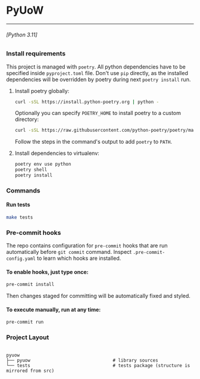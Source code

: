 # PyUoW

***

###### [Python 3.11]


### Install requirements

This project is managed with `poetry`. All python dependencies have to be specified inside `pyproject.toml` file. Don't use `pip` directly, as the installed dependencies will be overridden by poetry during next `poetry install` run.

1. Install poetry globally:
    ```bash
    curl -sSL https://install.python-poetry.org | python -
    ```
   Optionally you can specify `POETRY_HOME` to install poetry to a custom directory:
    ```bash
    curl -sSL https://raw.githubusercontent.com/python-poetry/poetry/master/install-poetry.py | POETRY_HOME=`pwd`/.poetry python -
    ```
   Follow the steps in the command's output to add `poetry` to `PATH`.

2. Install dependencies to virtualenv:
    ```bash
    poetry env use python
    poetry shell
    poetry install
    ```

### Commands

#### Run tests
```bash
make tests
```

### Pre-commit hooks
The repo contains configuration for `pre-commit` hooks that are run automatically before `git commit`
command. Inspect `.pre-commit-config.yaml` to learn which hooks are installed.

#### To enable hooks, just type once:
```bash
pre-commit install
```

Then changes staged for committing will be automatically fixed and styled.

#### To execute manually, run at any time:
```bash
pre-commit run
```

### Project Layout
```

pyuow
├── pyuow                               # library sources
└── tests                               # tests package (structure is mirrored from src)
```
